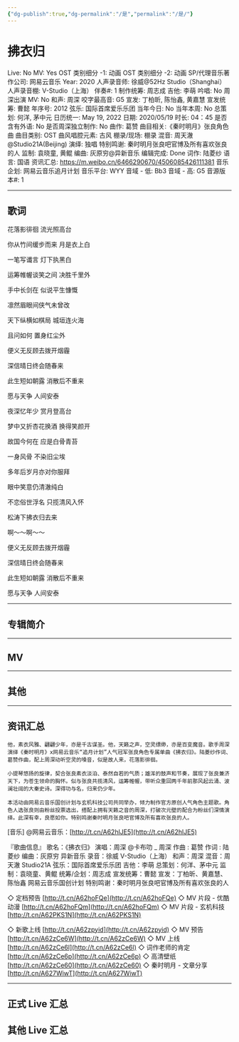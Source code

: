 ```yaml
---
{"dg-publish":true,"dg-permalink":"/是","permalink":"/是/"}
---
```



# 拂衣归

Live: No
MV: Yes
OST 类别细分 -1: 动画
OST 类别细分 -2: 动画
SP/代理音乐著作公司: 网易云音乐
Year: 2020
人声录音师: 徐威@52Hz Studio（Shanghai）
人声录音棚: V-Studio（上海）
伴奏#: 1
制作统筹: 周志成
吉他: 李萌
吟唱: No
周深出演 MV: No
和声: 周深
咬字最高音: G5
宣发: 丁柏昕, 陈怡鑫, 黄嘉慧
宣发统筹: 曹懿
年序号: 2012
弦乐: 国际首席爱乐乐团
当年今日: No
当年本周: No
总策划: 何洋, 茅中元
日历统一: May 19, 2022
日期: 2020/05/19
时长: 04：45
是否含有外语: No
是否周深独立制作: No
曲作: 葛赞
曲目相关:《秦时明月》张良角色曲
曲目类别: OST
曲风唱腔元素: 古风
棚录/现场: 棚录
混音: 周天澈@Studio21A(Beijing)
演绎: 独唱
特别鸣谢: 秦时明月张良吧官博及所有喜欢张良的人
监制: 袁晓童, 黄鲲
编曲: 灰原穷@异新音乐
编辑完成: Done
词作: 陆菱纱
语言: 国语
资讯汇总: https://m.weibo.cn/6466290670/4506085426111381
音乐企划: 网易云音乐追月计划
音乐平台: WYY
音域 - 低: Bb3
音域 - 高: G5
音源版本#: 1

---

## 歌词

花落影徘徊 流光照高台

你从竹间缓步而来 月是衣上白

一笔写谶言 灯下执黑白

运筹帷幄谈笑之间 决胜千里外

手中长剑在 似说平生慷慨

凛然眉眼间侠气未曾改

天下纵横如棋局 城垣连火海

且问如何 置身红尘外

便义无反顾去拨开烟霾

深信晴日终会随春来

此生短如朝露 消散后不重来

愿与天争 人间安泰

夜深忆年少 赏月登高台

梦中又折杏花换酒 换得笑颜开

故国今何在 应是白骨青苔

一身风骨 不染旧尘埃

多年后岁月亦对你服拜

眼中笑意仍清澈纯白

不恋俗世浮名 只揽清风入怀

松涛下拂衣归去来

啊～～啊～～

便义无反顾去拨开烟霾

深信晴日终会随春来

此生短如朝露 消散后不重来

愿与天争 人间安泰

---

## 专辑简介

---

## MV

---

## 其他

---

## 资讯汇总

    他，素衣风雅、翩翩少年，亦是千古谋圣。他，天籁之声，空灵缥缈，亦是百变魔音。歌手周深演绎《秦时明月》x网易云音乐“追月计划”人气冠军张良角色专属单曲《拂衣归》。陆菱纱作词、葛赞作曲，配上周深动听空灵的嗓音，似是故人来，花落影徘徊。

    小提琴悠扬的旋律，契合张良素衣淡泊、泰然自若的气质；雄浑的鼓声和节奏，展现了张良兼济天下，为苍生领命的胸怀。似与张良共揽清风，运筹帷幄，带听众重回两千年前那风起云涌、波澜壮阔的大秦史诗。深得功与名，归来仍少年。

    本活动由网易云音乐国创计划与玄机科技公司共同举办，倾力制作官方原创人气角色主题歌。角色人选张良则由粉丝投票选出，搭配上拥有天籁之音的周深，打破次元壁的配合为粉丝们深情演绎。此深有幸，良愿如你。特别鸣谢秦时明月张良吧官博及所有喜欢张良的人。

[音乐] @网易云音乐：[http://t.cn/A62hlJE5](http://t.cn/A62hlJE5)

『歌曲信息』
歌名：《拂衣归》
演唱：周深 @卡布叻 _ 周深
作曲 : 葛赞
作词 : 陆菱纱
编曲：灰原穷 异新音乐
录音：徐威 V-Studio（上海）
和声：周深
混音：周天澈 Studio21A
弦乐：国际首席爱乐乐团
吉他：李萌
总策划：何洋、茅中元
监制：袁晓童、黄鲲
统筹/企划：周志成
宣发统筹：曹懿
宣发：丁柏昕、黄嘉慧、陈怡鑫
网易云音乐国创计划
特别鸣谢：秦时明月张良吧官博及所有喜欢张良的人

◇ 定档预告 [http://t.cn/A62hoFQe](http://t.cn/A62hoFQe)
◇ MV 片段 - 优酷动漫 [http://t.cn/A62hoFQm](http://t.cn/A62hoFQm)
◇ MV 片段 - 玄机科技 [http://t.cn/A62PKS1N](http://t.cn/A62PKS1N)

◇ 新歌上线 [http://t.cn/A62zpyid](http://t.cn/A62zpyid)
◇ MV 预告 [http://t.cn/A62zCe6W](http://t.cn/A62zCe6W)
◇ MV 上线 [http://t.cn/A62zCe6l](http://t.cn/A62zCe6l)
◇ 词作老师的肯定 [http://t.cn/A62zCe6p](http://t.cn/A62zCe6p)
◇ 高清壁纸 [http://t.cn/A62zCe60](http://t.cn/A62zCe60)
◇ 秦时明月 - 文章分享 [http://t.cn/A627WiwT](http://t.cn/A627WiwT)

---

## 正式 Live 汇总

## 其他 Live 汇总
